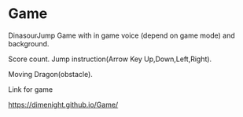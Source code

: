 # Game
DinasourJump Game with in game voice (depend on game mode) and background.

Score count.
Jump instruction(Arrow Key Up,Down,Left,Right).

Moving Dragon(obstacle). 


Link for game

https://dimenight.github.io/Game/
